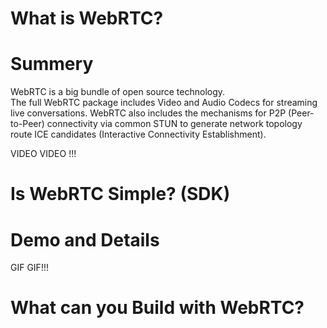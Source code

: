 # What is WebRTC?

# Summery

WebRTC is a big bundle of open source technology.  
The full WebRTC package includes Video and Audio Codecs for streaming live conversations.
WebRTC also includes the mechanisms for P2P (Peer-to-Peer) connectivity via common STUN
to generate network topology route ICE candidates (Interactive Connectivity Establishment).

VIDEO VIDEO !!!


# Is WebRTC Simple? (SDK)

# Demo and Details

GIF GIF!!!

# What can you Build with WebRTC?


